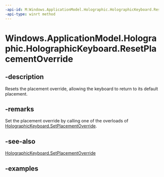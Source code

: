```yaml
---
-api-id: M:Windows.ApplicationModel.Holographic.HolographicKeyboard.ResetPlacementOverride
-api-type: winrt method
---
```


# Windows.ApplicationModel.Holographic.HolographicKeyboard.ResetPlacementOverride

<!--
public void ResetPlacementOverride ();
-->


## -description

Resets the placement override, allowing the keyboard to return to its default placement.

## -remarks

Set the placement override by calling one of the overloads of [HolographicKeyboard.SetPlacementOverride](holographickeyboard_setplacementoverride_502492960.md).

## -see-also

[HolographicKeyboard.SetPlacementOverride](holographickeyboard_setplacementoverride_502492960.md)

## -examples


